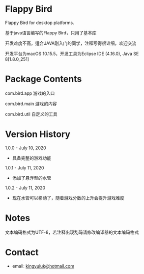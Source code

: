 # Flappy Bird
Flappy Bird for desktop platforms.

基于java语言编写的Flappy Bird，只用了基本库

开发难度不高，适合JAVA刚入门的同学，注释写得很详细，欢迎交流

开发平台为macOS 10.15.5，开发工具为Eclipse IDE (4.16.0), Java SE 8[1.8.0_251]


# Package Contents
com.bird.app    游戏的入口

com.bird.main   游戏的内容

com.bird.util   自定义的工具

# Version History
1.0.0 - July 10, 2020
* 具备完整的游戏功能

1.0.1 - July 11, 2020
* 添加了悬浮型的水管

1.0.2 - July 11, 2020
* 现在水管可以移动了，随着游戏分数的上升会提升游戏难度

# Notes

文本编码格式为UTF-8，若注释出现乱码请修改编译器的文本编码格式
# Contact
* email: <kingyuluk@hotmail.com>


